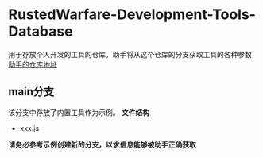 # RustedWarfare-Development-Tools-Database
用于存放个人开发的工具的仓库，助手将从这个仓库的分支获取工具的各种参数
[助手的仓库地址](https://github.com/Delta-Water/RustedWarfare-Development-Tools)
## main分支
该分支中存放了内置工具作为示例。
**文件结构**

- xxx.js

**请务必参考示例创建新的分支，以求信息能够被助手正确获取**
